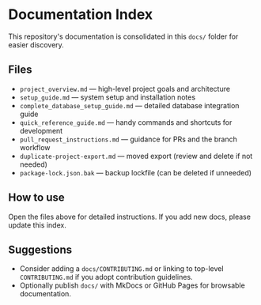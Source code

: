 # Documentation Index

This repository's documentation is consolidated in this `docs/` folder for easier discovery.

Files
-----

- `project_overview.md` — high-level project goals and architecture
- `setup_guide.md` — system setup and installation notes
- `complete_database_setup_guide.md` — detailed database integration guide
- `quick_reference_guide.md` — handy commands and shortcuts for development
- `pull_request_instructions.md` — guidance for PRs and the branch workflow
- `duplicate-project-export.md` — moved export (review and delete if not needed)
- `package-lock.json.bak` — backup lockfile (can be deleted if unneeded)

How to use
----------

Open the files above for detailed instructions. If you add new docs, please update this index.

Suggestions
-----------

- Consider adding a `docs/CONTRIBUTING.md` or linking to top-level `CONTRIBUTING.md` if you adopt contribution guidelines.
- Optionally publish `docs/` with MkDocs or GitHub Pages for browsable documentation.
